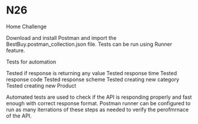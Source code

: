 # N26
Home Challenge

Download and install Postman and import the BestBuy.postman_collection.json file. Tests can be run using Runner feature.

Tests for automation

Tested if response is returning any value
Tested response time
Tested response code
Tested response scheme
Tested creating new category
Tested creating new Product

Automated tests are used to check if the API is responding properly and fast enough with correct response format. Postman runner can be configured to run as many iterrations of these steps as needed to verify the perofmrnace of the API.

